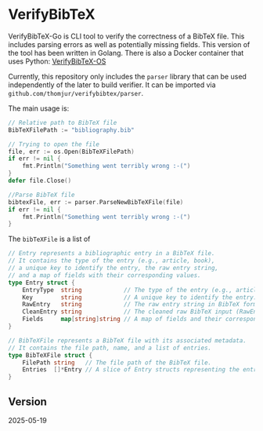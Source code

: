 # VerifyBibTeX
VerifyBibTeX-Go is CLI tool to verify the correctness of a BibTeX file. This includes parsing errors as well as potentially missing fields. This version of the tool has been written in Golang. There is also a Docker container that uses Python: [VerifyBibTeX-OS](https://github.com/phimisci/verifybibtex-os)

Currently, this repository only includes the `parser` library that can be used
independently of the later to build verifier. It can be imported via
`github.com/thomjur/verifybibtex/parser`.

The main usage is:

```go
// Relative path to BibTeX file
BibTeXFilePath := "bibliography.bib"

// Trying to open the file
file, err := os.Open(BibTeXFilePath)
if err != nil {
    fmt.Println("Something went terribly wrong :-(")
}
defer file.Close()

//Parse BibTeX file
bibtexFile, err := parser.ParseNewBibTeXFile(file)
if err != nil {
    fmt.Println("Something went terribly wrong :-(")
}

```

The `bibTeXFile` is a list of 

```go
// Entry represents a bibliographic entry in a BibTeX file.
// It contains the type of the entry (e.g., article, book),
// a unique key to identify the entry, the raw entry string,
// and a map of fields with their corresponding values.
type Entry struct {
	EntryType  string            // The type of the entry (e.g., article, book).
	Key        string            // A unique key to identify the entry.
	RawEntry   string            // The raw entry string in BibTeX format.
	CleanEntry string            // The cleaned raw BibTeX input (RawEntry).
	Fields     map[string]string // A map of fields and their corresponding values.
}

// BibTeXFile represents a BibTeX file with its associated metadata.
// It contains the file path, name, and a list of entries.
type BibTeXFile struct {
	FilePath string   // The file path of the BibTeX file.
	Entries  []*Entry // A slice of Entry structs representing the entries in the BibTeX file.
}

```

## Version
2025-05-19
